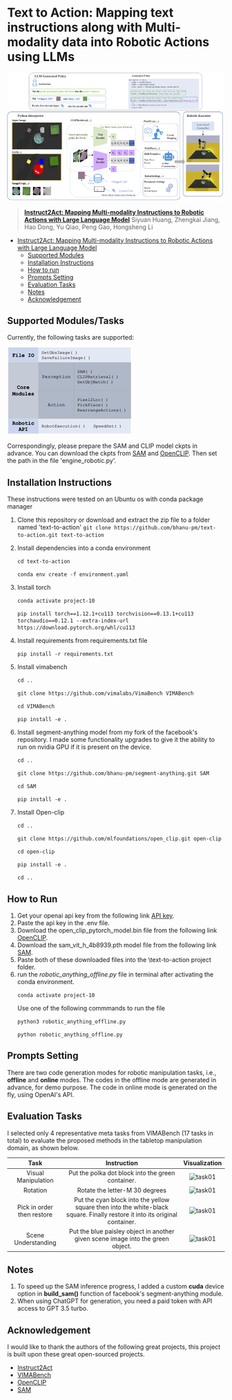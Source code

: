 # Text to Action: Mapping text instructions along with Multi-modality data into Robotic Actions using LLMs

![framework](images/instruct2act_framework.png)

> [**Instruct2Act: Mapping Multi-modality Instructions to Robotic Actions with
Large Language Model**](https://arxiv.org/pdf/2305.11176.pdf)
> Siyuan Huang, Zhengkai Jiang, Hao Dong, Yu Qiao, Peng Gao, Hongsheng Li

- [Instruct2Act: Mapping Multi-modality Instructions to Robotic Actions with Large Language Model](#instruct2act-mapping-multi-modality-instructions-to-robotic-actions-with-large-language-model)
  - [Supported Modules](#supported-modules/tasks)
  - [Installation Instructions](#installation-instructions)
  - [How to run](#how-to-run)
  - [Prompts Setting](#prompts-setting)
  - [Evaluation Tasks](#evaluation-tasks)
  - [Notes](#notes)
  - [Acknowledgement](#acknowledgement)
 

## Supported Modules/Tasks

Currently, the following tasks are supported:

![modules](images/modules_api.png)

Correspondingly, please prepare the SAM and CLIP model ckpts in advance. You can download the ckpts from [SAM](https://github.com/facebookresearch/segment-anything#model-checkpoints) and [OpenCLIP](https://github.com/mlfoundations/open_clip). Then set the path in the file 'engine_robotic.py'.


## Installation Instructions
   These instructions were tested on an Ubuntu os with conda package manager
1. Clone this repository or download and extract the zip file to a folder named 'text-to-action'
   ``` git clone https://github.com/bhanu-pm/text-to-action.git text-to-action ```
2. Install dependencies into a conda environment
   ```
   cd text-to-action
   ```
   ```
   conda env create -f environment.yaml
   ```
4. Install torch
   ```
   conda activate project-10
   ```
   ```
   pip install torch==1.12.1+cu113 torchvision==0.13.1+cu113 torchaudio==0.12.1 --extra-index-url https://download.pytorch.org/whl/cu113
   ```
5. Install requirements from requirements.txt file
   ```
   pip install -r requirements.txt
   ```
6. Install vimabench
   ```
   cd ..
   ```
   ```
   git clone https://github.com/vimalabs/VimaBench VIMABench
   ```
   ```
   cd VIMABench
   ```
   ```
   pip install -e .
   ```
    
7. Install segment-anything model from my fork of the facebook's repository. I made some functionality upgrades to give it the ability to run on nvidia GPU if it is present on the device.
   ```
   cd ..
   ```
   ```
   git clone https://github.com/bhanu-pm/segment-anything.git SAM
   ```
   ```
   cd SAM
   ```
   ```
   pip install -e .
   ```
8. Install Open-clip
   ```
   cd ..
   ```
   ```
   git clone https://github.com/mlfoundations/open_clip.git open-clip
   ```
   ```
   cd open-clip
   ```
   ```
   pip install -e .
   ```
   ```
   cd ..
   ```

## How to Run
1. Get your openai api key from the following link [API key](https://platform.openai.com/api-keys).
2. Paste the api key in the .env file.
3. Download the open_clip_pytorch_model.bin file from the following link [OpenCLIP](https://huggingface.co/laion/CLIP-ViT-H-14-laion2B-s32B-b79K/blob/main/open_clip_pytorch_model.bin).
4. Download the sam_vit_h_4b8939.pth model file from the following link [SAM](https://dl.fbaipublicfiles.com/segment_anything/sam_vit_h_4b8939.pth).
5. Paste both of these downloaded files into the \text-to-action project folder.
6. run the *robotic_anything_offline.py* file in terminal after activating the conda environment.
   ```
   conda activate project-10
   ```
   Use one of the following commmands to run the file
   ```
   python3 robotic_anything_offline.py
   ```
   ```
   python robotic_anything_offline.py
   ```

## Prompts Setting

There are two code generation modes for robotic manipulation tasks, i.e., **offline** and **online** modes. The codes in the offline mode are generated in advance, for demo purpose. The code in online mode is generated on the fly, using OpenAI's API.

## Evaluation Tasks

I selected only 4 representative meta tasks from VIMABench (17 tasks in total) to evaluate the proposed methods in the tabletop manipulation domain, as shown below.

| Task | Instruction | Visualization |
|:---:|:---:|:---:|
| Visual Manipulation | Put the  polka dot block  into the  green container. | ![task01](images/tasks_gif/task01.gif) |
| Rotation | Rotate the  letter-M 30  degrees | ![task01](images/tasks_gif/task03.gif) |
| Pick in order then restore | Put the cyan block into the yellow square then into the white-black square. Finally restore it into its original container. | ![task01](images/tasks_gif/task17.gif) |
| Scene Understanding | Put the  blue paisley  object in  another given scene image  into the  green object. | ![task01](images/tasks_gif/task02.gif) |

## Notes

1. To speed up the SAM inference progress, I added a custom **cuda** device option in **build_sam()** function of facebook's segment-anything module.
2. When using ChatGPT for generation, you need a paid token with API access to GPT 3.5 turbo.

## Acknowledgement

I would like to thank the authors of the following great projects, this project is built upon these great open-sourced projects.
- [Instruct2Act](https://github.com/OpenGVLab/Instruct2Act)
- [VIMABench](https://github.com/vimalabs/VimaBench)
- [OpenCLIP](https://github.com/mlfoundations/open_clip)
- [SAM](https://github.com/facebookresearch/segment-anything#model-checkpoints)

